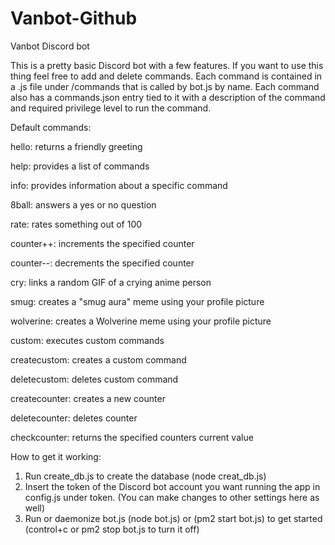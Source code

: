 # Vanbot-Github
Vanbot Discord bot

This is a pretty basic Discord bot with a few features. If you want to use this thing feel free to add and delete commands. Each command is contained in a .js file under /commands that is called by bot.js by name. Each command also has a commands.json entry tied to it with a description of the command and required privilege level to run the command. 

Default commands:

hello: 		returns a friendly greeting

help: 		provides a list of commands

info: 		provides information about a specific command

8ball: 		answers a yes or no question

rate: 		rates something out of 100

counter++: 	increments the specified counter

counter--: 	decrements the specified counter

cry: 		links a random GIF of a crying anime person

smug: 		creates a "smug aura" meme using your profile picture

wolverine: 	creates a Wolverine meme using your profile picture

custom: 	executes custom commands

createcustom: 	creates a custom command

deletecustom: 	deletes custom command

createcounter: 	creates a new counter

deletecounter: 	deletes counter

checkcounter: 	returns the specified counters current value


How to get it working: 

1. Run create_db.js to create the database (node creat_db.js)
2. Insert the token of the Discord bot account you want running the app in config.js under token. (You can make changes to other settings here as well)
3. Run or daemonize bot.js (node bot.js) or (pm2 start bot.js) to get started (control+c or pm2 stop bot.js to turn it off)
